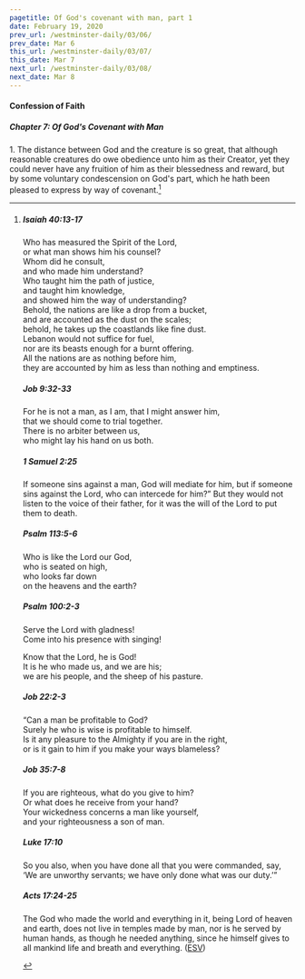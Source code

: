 ```yaml
---
pagetitle: Of God's covenant with man, part 1
date: February 19, 2020
prev_url: /westminster-daily/03/06/
prev_date: Mar 6
this_url: /westminster-daily/03/07/
this_date: Mar 7
next_url: /westminster-daily/03/08/
next_date: Mar 8
---
```


#### Confession of Faith

##### Chapter 7: Of God's Covenant with Man

1\. The distance between God and the creature is so great, that although reasonable creatures do owe obedience unto him as their Creator, yet they could never have any fruition of him as their blessedness and reward, but by some voluntary condescension on God's part, which he hath been pleased to express by way of covenant.[^fnref:wcf1]

[^fnref:wcf1]: <div class="esv"><h5>Isaiah 40:13-17</h5> <div class="esv-text"><div class="block-indent"> <p class="line-group" id="p23040013.01-1">Who has measured the Spirit of the <span class="small-caps">Lord</span>,<br /> <span class="indent"></span>or what man shows him his counsel?<br />  Whom did he consult,<br /> <span class="indent"></span>and who made him understand?<br /> Who taught him the path of justice,<br /> <span class="indent"></span>and taught him knowledge,<br /> <span class="indent"></span>and showed him the way of understanding?<br />  Behold, the nations are like a drop from a bucket,<br /> <span class="indent"></span>and are accounted as the dust on the scales;<br /> <span class="indent"></span>behold, he takes up the coastlands like fine dust.<br />  Lebanon would not suffice for fuel,<br /> <span class="indent"></span>nor are its beasts enough for a burnt offering.<br />  All the nations are as nothing before him,<br /> <span class="indent"></span>they are accounted by him as less than nothing and emptiness.</p> </div> </div><h5>Job 9:32-33</h5> <div class="esv-text"><div class="block-indent"> <p class="line-group" id="p18009032.01-2">For he is not a man, as I am, that I might answer him,<br /> <span class="indent"></span>that we should come to trial together.<br />  There is no arbiter between us,<br /> <span class="indent"></span>who might lay his hand on us both.</p> </div> </div><h5>1 Samuel 2:25</h5> <div class="esv-text"><p id="p09002025.01-3">If someone sins against a man, God will mediate for him, but if someone sins against the <span class="small-caps">Lord</span>, who can intercede for him?&#8221; But they would not listen to the voice of their father, for it was the will of the <span class="small-caps">Lord</span> to put them to death.</p> </div><h5>Psalm 113:5-6</h5> <div class="esv-text"><div class="block-indent"> <p class="line-group" id="p19113005.01-4">Who is like the <span class="small-caps">Lord</span> our God,<br /> <span class="indent"></span>who is seated on high,<br />  who looks far down<br /> <span class="indent"></span>on the heavens and the earth?</p> </div> </div><h5>Psalm 100:2-3</h5> <div class="esv-text"><div class="block-indent"> <p class="line-group" id="p19100002.01-5"><span class="indent"></span>Serve the <span class="small-caps">Lord</span> with gladness!<br /> <span class="indent"></span>Come into his presence with singing!</p>  <p class="line-group" id="p19100003.01-5">Know that the <span class="small-caps">Lord</span>, he is God!<br /> <span class="indent"></span>It is he who made us, and we are his;<br /> <span class="indent"></span>we are his people, and the sheep of his pasture.</p> </div> </div><h5>Job 22:2-3</h5> <div class="esv-text"><div class="block-indent"> <p class="line-group" id="p18022002.01-6">&#8220;Can a man be profitable to God?<br /> <span class="indent"></span>Surely he who is wise is profitable to himself.<br />  Is it any pleasure to the Almighty if you are in the right,<br /> <span class="indent"></span>or is it gain to him if you make your ways blameless?</p> </div> </div><h5>Job 35:7-8</h5> <div class="esv-text"><div class="block-indent"> <p class="line-group" id="p18035007.01-7">If you are righteous, what do you give to him?<br /> <span class="indent"></span>Or what does he receive from your hand?<br />  Your wickedness concerns a man like yourself,<br /> <span class="indent"></span>and your righteousness a son of man.</p> </div> </div><h5>Luke 17:10</h5> <div class="esv-text"><p id="p42017010.01-8"><span class="woc">So you also, when you have done all that you were commanded, say, &#8216;We are unworthy servants; we have only done what was our duty.&#8217;&#8221;</span></p> </div><h5>Acts 17:24-25</h5> <div class="esv-text"><p id="p44017024.01-9">The God who made the world and everything in it, being Lord of heaven and earth, does not live in temples made by man, nor is he served by human hands, as though he needed anything, since he himself gives to all mankind life and breath and everything.  (<a href="http://www.esv.org" class="copyright">ESV</a>)</p> </div> </div>

